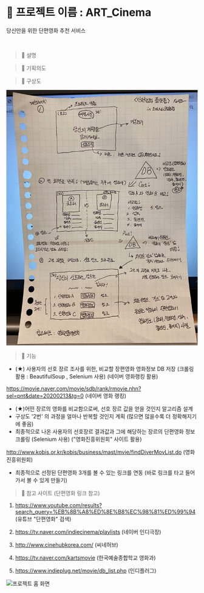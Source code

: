 # 📌 프로젝트 이름 : ART_Cinema 

당신만을 위한 단편영화 추천 서비스

<br/>

> 📌 설명

> 📌 기획의도

> 📌 구상도

![프로젝트 구상도](./images/project_plan.jpg)

> 📌 기능

- (★) 사용자의 선호 장르 조사를 위한, 비교할 장편영화 영화정보 DB 저장 (크롤링 활용 : BeautifulSoup , Selenium 사용) (네이버 영화랭킹 활용)

https://movie.naver.com/movie/sdb/rank/rmovie.nhn?sel=pnt&date=20200213&tg=0 (네이버 영화 랭킹)

- (★)어떤 장르의 영화를 비교함으로써, 선호 장르 값을 얻을 것인지 알고리즘 설계
- 구상도 '2번' 의 과정을 얼마나 반복할 것인지 계획 (많으면 많을수록 더 정확해지기에 좋음)
- 최종적으로 나온 사용자의 선호장르 결과값과 그에 해당하는 장르의 단편영화 정보 크롤링 (Selenium 사용) ("영화진흥위원회" 사이트 활용)

http://www.kobis.or.kr/kobis/business/mast/mvie/findDiverMovList.do (영화진흥위원회)

- 최종적으로 선정된 단편영화 3개를 볼 수 있는 링크를 연동 (바로 링크를 타고 들어가서 볼 수 있게 만들기)

> 📌 참고 사이트
> (단편영화 링크 참고)
1. https://www.youtube.com/results?search_query=%EB%8B%A8%ED%8E%B8%EC%98%81%ED%99%94 (유튜브 "단편영화" 검색)

2. https://tv.naver.com/indiecinema/playlists (네이버 인디극장)

3. http://www.cinehubkorea.com/ (씨네허브)

4. https://tv.naver.com/kartsmovie (한국예술종합학교 영화과)

5. https://www.indieplug.net/movie/db_list.php (인디플러그)

![프로젝트 홈 화면](https://media.vlpt.us/images/kks1342320/post/02da73db-9913-4011-8bc7-6f0a0396c266/ART_Cinema%20main.JPG)

